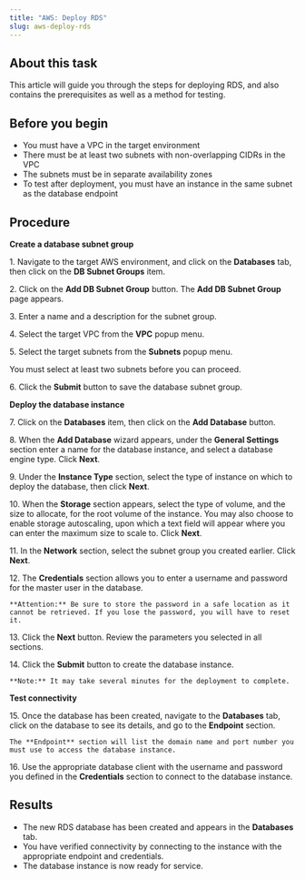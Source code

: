 ```yaml
---
title: "AWS: Deploy RDS"
slug: aws-deploy-rds
---
```



## About this task

This article will guide you through the steps for deploying RDS, and also contains the prerequisites as well as a method for testing.

## Before you begin

-   You must have a VPC in the target environment
-   There must be at least two subnets with non-overlapping CIDRs in the VPC
-   The subnets must be in separate availability zones
-   To test after deployment, you must have an instance in the same subnet as the database endpoint

## Procedure

**Create a database subnet group**

1\.  Navigate to the target AWS environment, and click on the **Databases** tab, then click on the **DB Subnet Groups** item.

2\.  Click on the **Add DB Subnet Group** button. The **Add DB Subnet Group** page appears.

3\.  Enter a name and a description for the subnet group.

4\.  Select the target VPC from the **VPC** popup menu.

5\.  Select the target subnets from the **Subnets** popup menu.

  You must select at least two subnets before you can proceed.

6\.  Click the **Submit** button to save the database subnet group.

**Deploy the database instance**

7\.  Click on the **Databases** item, then click on the **Add Database** button.

8\. When the **Add Database** wizard appears, under the **General Settings** section enter a name for the database instance, and select a database engine type. Click **Next**.

9\. Under the **Instance Type** section, select the type of instance on which to deploy the database, then click **Next**.

10\. When the **Storage** section appears, select the type of volume, and the size to allocate, for the root volume of the instance. You may also choose to enable storage autoscaling, upon which a text field will appear where you can enter the maximum size to scale to. Click **Next**.

11\. In the **Network** section, select the subnet group you created earlier. Click **Next**.

12\. The **Credentials** section allows you to enter a username and password for the master user in the database.

    **Attention:** Be sure to store the password in a safe location as it cannot be retrieved. If you lose the password, you will have to reset it.

13\. Click the **Next** button. Review the parameters you selected in all sections.

14\. Click the **Submit** button to create the database instance.

    **Note:** It may take several minutes for the deployment to complete.

**Test connectivity**

15\. Once the database has been created, navigate to the **Databases** tab, click on the database to see its details, and go to the **Endpoint** section.

    The **Endpoint** section will list the domain name and port number you must use to access the database instance.

16\. Use the appropriate database client with the username and password you defined in the **Credentials** section to connect to the database instance.


## Results

-   The new RDS database has been created and appears in the **Databases** tab.
-   You have verified connectivity by connecting to the instance with the appropriate endpoint and credentials.
-   The database instance is now ready for service.

